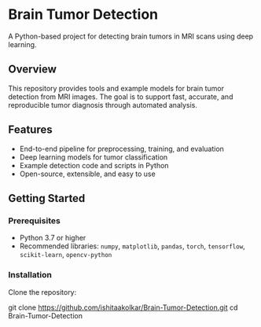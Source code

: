 # Brain Tumor Detection

A Python-based project for detecting brain tumors in MRI scans using deep learning.

## Overview

This repository provides tools and example models for brain tumor detection from MRI images. The goal is to support fast, accurate, and reproducible tumor diagnosis through automated analysis.

## Features

- End-to-end pipeline for preprocessing, training, and evaluation
- Deep learning models for tumor classification
- Example detection code and scripts in Python
- Open-source, extensible, and easy to use

## Getting Started

### Prerequisites

- Python 3.7 or higher
- Recommended libraries: `numpy`, `matplotlib`, `pandas`, `torch`, `tensorflow`, `scikit-learn`, `opencv-python`

### Installation

Clone the repository:

git clone https://github.com/ishitaakolkar/Brain-Tumor-Detection.git
cd Brain-Tumor-Detection